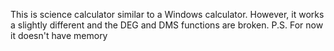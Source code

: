 This is science calculator similar to a Windows calculator.
However, it works a slightly different and the DEG and DMS functions are broken.
P.S. For now it doesn't have memory
